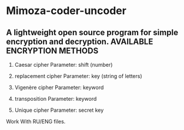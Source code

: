 # Mimoza-coder-uncoder
A lightweight open source program for simple encryption and decryption.
AVAILABLE ENCRYPTION METHODS
------------------------------

1. Caesar cipher
   Parameter: shift (number)

2. replacement cipher
   Parameter: key (string of letters)

3. Vigenère cipher
   Parameter: keyword

4. transposition
   Parameter: keyword

5. Unique cipher
   Parameter: secret key

Work With RU/ENG files.
